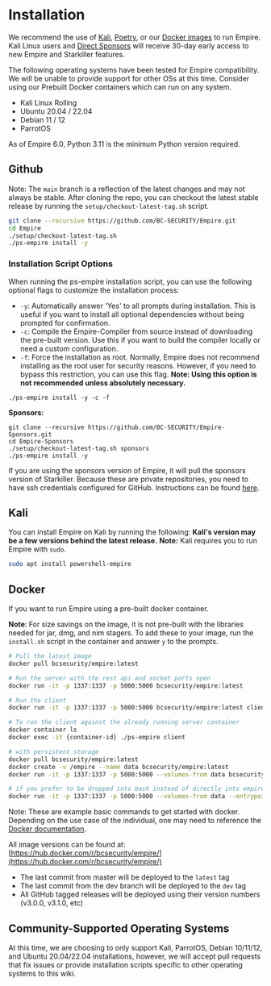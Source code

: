 # Installation

We recommend the use of [Kali](https://www.kali.org/downloads/), [Poetry](https://python-poetry.org/docs/), or our [Docker images](https://hub.docker.com/r/bcsecurity/empire) to run Empire. Kali Linux users and [Direct Sponsors](https://github.com/sponsors/BC-SECURITY) will receive 30-day early access to new Empire and Starkiller features.

The following operating systems have been tested for Empire compatibility. We will be unable to provide support for other OSs at this time. Consider using our Prebuilt Docker containers which can run on any system.

* Kali Linux Rolling
* Ubuntu 20.04 / 22.04
* Debian 11 / 12
* ParrotOS

As of Empire 6.0, Python 3.11 is the minimum Python version required.

## Github

Note: The `main` branch is a reflection of the latest changes and may not always be stable. After cloning the repo, you can checkout the latest stable release by running the `setup/checkout-latest-tag.sh` script.

```bash
git clone --recursive https://github.com/BC-SECURITY/Empire.git
cd Empire
./setup/checkout-latest-tag.sh
./ps-empire install -y
```

### Installation Script Options
When running the ps-empire installation script, you can use the following optional flags to customize the installation process:

- `-y`: Automatically answer 'Yes' to all prompts during installation. This is useful if you want to install all optional dependencies without being prompted for confirmation.
- `-c`: Compile the Empire-Compiler from source instead of downloading the pre-built version. Use this if you want to build the compiler locally or need a custom configuration.
- `-f`: Force the installation as root. Normally, Empire does not recommend installing as the root user for security reasons. However, if you need to bypass this restriction, you can use this flag. **Note: Using this option is not recommended unless absolutely necessary.**

```
./ps-empire install -y -c -f
```

**Sponsors:**

```
git clone --recursive https://github.com/BC-SECURITY/Empire-Sponsors.git
cd Empire-Sponsors
./setup/checkout-latest-tag.sh sponsors
./ps-empire install -y
```

If you are using the sponsors version of Empire, it will pull the sponsors version of Starkiller.
Because these are private repositories, you need to have ssh credentials configured for GitHub. Instructions can be found [here](https://docs.github.com/en/github/authenticating-to-github/connecting-to-github-with-ssh).

## Kali

You can install Empire on Kali by running the following:
**Kali's version may be a few versions behind the latest release.**
**Note:** Kali requires you to run Empire with `sudo`.

```bash
sudo apt install powershell-empire
```


## Docker

If you want to run Empire using a pre-built docker container.

**Note**: For size savings on the image, it is not pre-built with the libraries needed for jar, dmg, and nim stagers. To add these to your image, run the `install.sh` script in the container and answer `y` to the prompts.

```bash
# Pull the latest image
docker pull bcsecurity/empire:latest

# Run the server with the rest api and socket ports open
docker run -it -p 1337:1337 -p 5000:5000 bcsecurity/empire:latest

# Run the client
docker run -it -p 1337:1337 -p 5000:5000 bcsecurity/empire:latest client

# To run the client against the already running server container
docker container ls
docker exec -it {container-id} ./ps-empire client

# with persistent storage
docker pull bcsecurity/empire:latest
docker create -v /empire --name data bcsecurity/empire:latest
docker run -it -p 1337:1337 -p 5000:5000 --volumes-from data bcsecurity/empire:latest

# if you prefer to be dropped into bash instead of directly into empire
docker run -it -p 1337:1337 -p 5000:5000 --volumes-from data --entrypoint /bin/bash bcsecurity/empire:latest
```

Note: These are example basic commands to get started with docker. Depending on the use case of the individual, one may need to reference the [Docker documentation](https://docs.docker.com).

All image versions can be found at: [https://hub.docker.com/r/bcsecurity/empire/](https://hub.docker.com/r/bcsecurity/empire/)

* The last commit from master will be deployed to the `latest` tag
* The last commit from the dev branch will be deployed to the `dev` tag
* All GitHub tagged releases will be deployed using their version numbers (v3.0.0, v3.1.0, etc)

## Community-Supported Operating Systems

At this time, we are choosing to only support Kali, ParrotOS, Debian 10/11/12, and Ubuntu 20.04/22.04 installations, however, we will accept pull requests that fix issues or provide installation scripts specific to other operating systems to this wiki.
